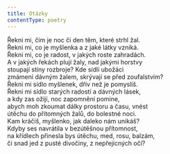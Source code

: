 ```yaml
---
title: Otázky
contentType: poetry
---
```


<section>

Řekni mi, čím je noc či den těm, které strhl žal.  
Řekni mi, co je myšlenka a z jaké látky vzniká.  
Řekni mi, co je radost, v jakých roste zahradách.  
A v jakých řekách plují žaly, nad jakými horstvy  
stoupají stíny rozbroje? Kde sídlí ubožáci  
zmámení dávným žalem, skrývají se před zoufalstvím?  
Řekni mi sídlo myšlenek, dřív než je pomyslíš.  
Řekni mi sídlo starých radostí a dávných lásek,  
a kdy zas ožijí, noc zapomnění pomine,  
abych moh zkoumat dálky prostoru a času, vnést  
útěchu do přítomných žalů, do bolestné noci.  
Kam kráčíš, myšlenko, jak daleko nám unikáš?  
Kdyby ses navrátila v bezútěšnou přítomnost,  
na křídlech přinesla bys útěchu, med, rosu, balzám,  
či snad jed z pusté divočiny, z nepřejícných očí?

</section>
